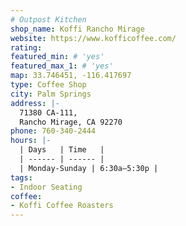 ```yaml
---
# Outpost Kitchen
shop_name: Koffi Rancho Mirage
website: https://www.kofficoffee.com/
rating:
featured_min: # 'yes'
featured_max_1: # 'yes'
map: 33.746451, -116.417697
type: Coffee Shop
city: Palm Springs
address: |-
  71380 CA-111,
  Rancho Mirage, CA 92270
phone: 760-340-2444
hours: |-
  | Days   | Time   |
  | ------ | ------ |
  | Monday-Sunday | 6:30a–5:30p |
tags:
- Indoor Seating
coffee:
- Koffi Coffee Roasters
---
```

